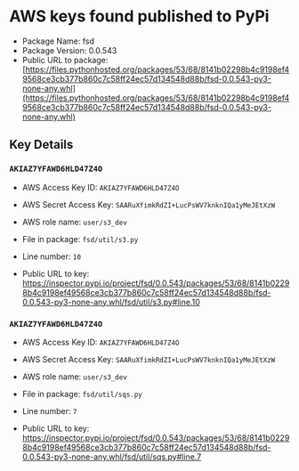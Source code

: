 # AWS keys found published to PyPi

* Package Name: fsd
* Package Version: 0.0.543
* Public URL to package: [https://files.pythonhosted.org/packages/53/68/8141b02298b4c9198ef49568ce3cb377b860c7c58ff24ec57d134548d88b/fsd-0.0.543-py3-none-any.whl](https://files.pythonhosted.org/packages/53/68/8141b02298b4c9198ef49568ce3cb377b860c7c58ff24ec57d134548d88b/fsd-0.0.543-py3-none-any.whl)

## Key Details

### `AKIAZ7YFAWD6HLD47Z4O`

* AWS Access Key ID: `AKIAZ7YFAWD6HLD47Z4O`
* AWS Secret Access Key: `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` 
* AWS role name: `user/s3_dev`
* File in package: `fsd/util/s3.py`
* Line number: `10`

* Public URL to key: https://inspector.pypi.io/project/fsd/0.0.543/packages/53/68/8141b02298b4c9198ef49568ce3cb377b860c7c58ff24ec57d134548d88b/fsd-0.0.543-py3-none-any.whl/fsd/util/s3.py#line.10



### `AKIAZ7YFAWD6HLD47Z4O`

* AWS Access Key ID: `AKIAZ7YFAWD6HLD47Z4O`
* AWS Secret Access Key: `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` 
* AWS role name: `user/s3_dev`
* File in package: `fsd/util/sqs.py`
* Line number: `7`

* Public URL to key: https://inspector.pypi.io/project/fsd/0.0.543/packages/53/68/8141b02298b4c9198ef49568ce3cb377b860c7c58ff24ec57d134548d88b/fsd-0.0.543-py3-none-any.whl/fsd/util/sqs.py#line.7


